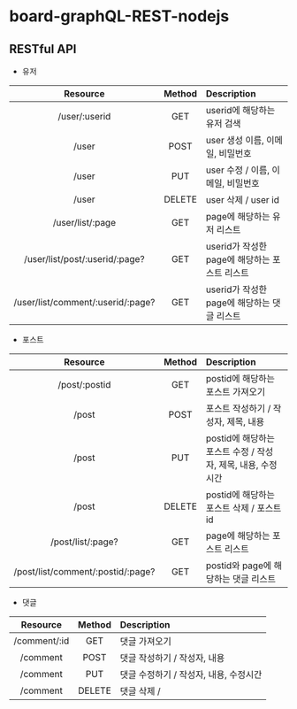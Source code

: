 # board-graphQL-REST-nodejs



## RESTful API



- 유저

|             Resource              | Method | Description                                   |
| :-------------------------------: | :----: | :-------------------------------------------- |
|           /user/:userid           |  GET   | userid에 해당하는 유저 검색                   |
|               /user               |  POST  | user 생성 이름, 이메일, 비밀번호              |
|               /user               |  PUT   | user 수정 / 이름, 이메일, 비밀번호            |
|               /user               | DELETE | user 삭제 / user id                           |
|         /user/list/:page          |  GET   | page에 해당하는 유저 리스트                   |
|  /user/list/post/:userid/:page?   |  GET   | userid가 작성한 page에 해당하는 포스트 리스트 |
| /user/list/comment/:userid/:page? |  GET   | userid가 작성한 page에 해당하는 댓글 리스트   |



- 포스트

|             Resource              | Method | Description                                                  |
| :-------------------------------: | :----: | :----------------------------------------------------------- |
|           /post/:postid           |  GET   | postid에 해당하는 포스트 가져오기                            |
|               /post               |  POST  | 포스트 작성하기 / 작성자, 제목, 내용                         |
|               /post               |  PUT   | postid에 해당하는 포스트 수정 / 작성자, 제목, 내용, 수정시간 |
|               /post               | DELETE | postid에 해당하는 포스트 삭제 / 포스트 id                    |
|         /post/list/:page?         |  GET   | page에 해당하는 포스트 리스트                                |
| /post/list/comment/:postid/:page? |  GET   | postid와 page에 해당하는 댓글 리스트                         |



- 댓글

|   Resource   | Method | Description                            |
| :----------: | :----: | :------------------------------------- |
| /comment/:id |  GET   | 댓글 가져오기                          |
|   /comment   |  POST  | 댓글 작성하기 / 작성자, 내용           |
|   /comment   |  PUT   | 댓글 수정하기 / 작성자, 내용, 수정시간 |
|   /comment   | DELETE | 댓글 삭제 /                            |

